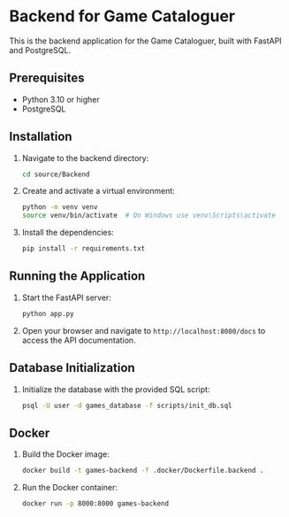 # Backend for Game Cataloguer

This is the backend application for the Game Cataloguer, built with FastAPI and PostgreSQL.

## Prerequisites

- Python 3.10 or higher
- PostgreSQL

## Installation

1. Navigate to the backend directory:

   ```bash
   cd source/Backend
   ```

2. Create and activate a virtual environment:

   ```bash
   python -m venv venv
   source venv/bin/activate  # On Windows use venv\Scripts\activate
   ```

3. Install the dependencies:

   ```bash
   pip install -r requirements.txt
   ```

## Running the Application

1. Start the FastAPI server:

   ```bash
   python app.py
   ```

2. Open your browser and navigate to `http://localhost:8000/docs` to access the API documentation.

## Database Initialization

1. Initialize the database with the provided SQL script:

   ```bash
   psql -U user -d games_database -f scripts/init_db.sql
   ```

## Docker

1. Build the Docker image:

   ```bash
   docker build -t games-backend -f .docker/Dockerfile.backend .
   ```

2. Run the Docker container:

   ```bash
   docker run -p 8000:8000 games-backend
   ```